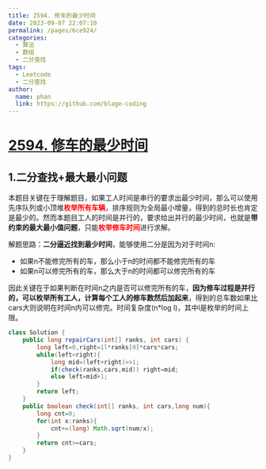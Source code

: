 ```yaml
---
title: 2594. 修车的最少时间
date: 2023-09-07 22:07:10
permalink: /pages/6ce924/
categories:
  - 算法
  - 数组
  - 二分查找
tags:
  - Leetcode
  - 二分查找
author: 
  name: phan
  link: https://github.com/blage-coding
---
```

# [2594. 修车的最少时间](https://leetcode.cn/problems/minimum-time-to-repair-cars/)

## 1.二分查找+最大最小问题

本题目关键在于理解题目，如果工人时间是串行的要求出最少时间，那么可以使用先序队列或小顶堆<font color="red">**枚举所有车辆**</font>，排序规则为全局最小增量，得到的总时长也肯定是最少的。然而本题目工人的时间是并行的，要求给出并行的最少时间，也就是**带约束的最大最小值问题**，只能<font color="red">**枚举修车时间**</font>进行求解。

解题思路：**二分逼近找到最少时间**，能够使用二分是因为对于时间n:

- 如果n不能修完所有的车，那么小于n的时间都不能修完所有的车
- 如果n可以修完所有的车，那么大于n的时间都可以修完所有的车

因此关键在于如果判断在时间n之内是否可以修完所有的车，**因为修车过程是并行的，可以枚举所有工人，计算每个工人的修车数然后加起来**，得到的总车数如果比cars大则说明在时间n内可以修完。时间复杂度(n*log l)，其中l是枚举的时间上限。

```java
class Solution {
    public long repairCars(int[] ranks, int cars) {
        long left=0,right=1l*ranks[0]*cars*cars;
        while(left<right){
            long mid=(left+right)>>1;
            if(check(ranks,cars,mid)) right=mid;
            else left=mid+1;
        }
        return left;
    }
    public boolean check(int[] ranks, int cars,long num){
        long cnt=0;
        for(int x:ranks){
            cnt+=(long) Math.sqrt(num/x);
        }
        return cnt>=cars;
    }
}
```

